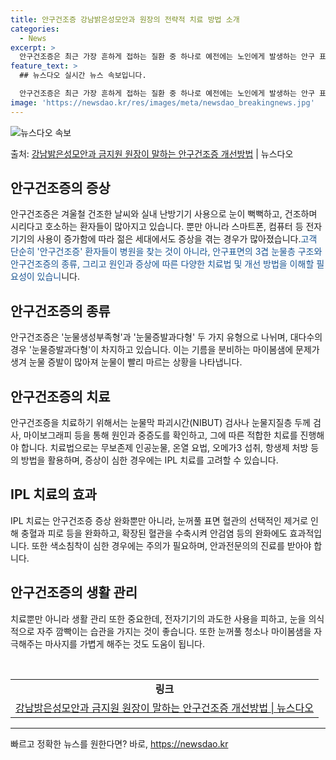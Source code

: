 ```yaml
---
title: 안구건조증 강남밝은성모안과 원장의 전략적 치료 방법 소개
categories:
  - News
excerpt: >
  안구건조증은 최근 가장 흔하게 접하는 질환 중 하나로 예전에는 노인에게 발생하는 안구 표면 질환이었다. 현재…
feature_text: >
  ## 뉴스다오 실시간 뉴스 속보입니다.

  안구건조증은 최근 가장 흔하게 접하는 질환 중 하나로 예전에는 노인에게 발생하는 안구 표면 질환이었다. 현재…
image: 'https://newsdao.kr/res/images/meta/newsdao_breakingnews.jpg'
---
```


![뉴스다오 속보](https://newsdao.kr/res/images/meta/newsdao_breakingnews.jpg)

<p>출처: <a href="https://newsdao.kr/3118" rel="dofollow">강남밝은성모안과 금지원 원장이 말하는 안구건조증 개선방법</a> | 뉴스다오</p>

<h2 data-ke-size="size26">안구건조증의 증상</h2>
<p data-ke-size="size16">안구건조증은 겨울철 건조한 날씨와 실내 난방기기 사용으로 눈이 뻑뻑하고, 건조하며 시리다고 호소하는 환자들이 많아지고 있습니다. 뿐만 아니라 스마트폰, 컴퓨터 등 전자기기의 사용이 증가함에 따라 젊은 세대에서도 증상을 겪는 경우가 많아졌습니다.<span style="color: #1a5490;">고객 단순히 '안구건조증' 환자들이 병원을 찾는 것이 아니라, 안구표면의 3겹 눈물층 구조와 안구건조증의 종류, 그리고 원인과 증상에 따른 다양한 치료법 및 개선 방법을 이해할 필요성이 있습니</span>니다.</p>

<h2 data-ke-size="size26">안구건조증의 종류</h2>
<p data-ke-size="size16">안구건조증은 '눈물생성부족형'과 '눈물증발과다형' 두 가지 유형으로 나뉘며, 대다수의 경우 '눈물증발과다형'이 차지하고 있습니다. 이는 기름을 분비하는 마이봄샘에 문제가 생겨 눈물 증발이 많아져 눈물이 빨리 마르는 상황을 나타냅니다.</p>

<h2 data-ke-size="size26">안구건조증의 치료</h2>
<p data-ke-size="size16">안구건조증을 치료하기 위해서는 눈물막 파괴시간(NIBUT) 검사나 눈물지질층 두께 검사, 마이보그래피 등을 통해 원인과 중증도를 확인하고, 그에 따른 적합한 치료를 진행해야 합니다. 치료법으로는 무보존제 인공눈물, 온열 요법, 오메가3 섭취, 항생제 처방 등의 방법을 활용하며, 증상이 심한 경우에는 IPL 치료를 고려할 수 있습니다.</p>

<h2 data-ke-size="size26">IPL 치료의 효과</h2>
<p data-ke-size="size16">IPL 치료는 안구건조증 증상 완화뿐만 아니라, 눈꺼풀 표면 혈관의 선택적인 제거로 인해 충혈과 피로 등을 완화하고, 확장된 혈관을 수축시켜 안검염 등의 완화에도 효과적입니다. 또한 색소침착이 심한 경우에는 주의가 필요하며, 안과전문의의 진료를 받아야 합니다.</p>

<h2 data-ke-size="size26">안구건조증의 생활 관리</h2>
<p data-ke-size="size16">치료뿐만 아니라 생활 관리 또한 중요한데, 전자기기의 과도한 사용을 피하고, 눈을 의식적으로 자주 깜빡이는 습관을 가지는 것이 좋습니다. 또한 눈꺼풀 청소나 마이봄샘을 자극해주는 마사지를 가볍게 해주는 것도 도움이 됩니다.</p>

<p data-ke-size="size16">&nbsp;</p>

<table>
	<tbody>
		<tr>
			<td style="text-align: center; height: 17px;"><b>링크</b></td>
		</tr>
		<tr>
			<td style="text-align: center; height: 17px;"><a href="https://newsdao.kr/3118">강남밝은성모안과 금지원 원장이 말하는 안구건조증 개선방법 | 뉴스다오</a></td>
		</tr>
	</tbody>
</table>

<hr> 

빠르고 정확한 뉴스를 원한다면? 바로, <a href="https://newsdao.kr" rel="dofollow">https://newsdao.kr</a>



